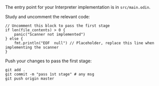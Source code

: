 The entry point for your Interpreter implementation is in `src/main.odin`.

Study and uncomment the relevant code: 

```odin
// Uncomment this block to pass the first stage
if len(file_contents) > 0 {
    panic("Scanner not implemented")
} else {
    fmt.println("EOF  null") // Placeholder, replace this line when implementing the scanner
}
```

Push your changes to pass the first stage:

```
git add .
git commit -m "pass 1st stage" # any msg
git push origin master
```
